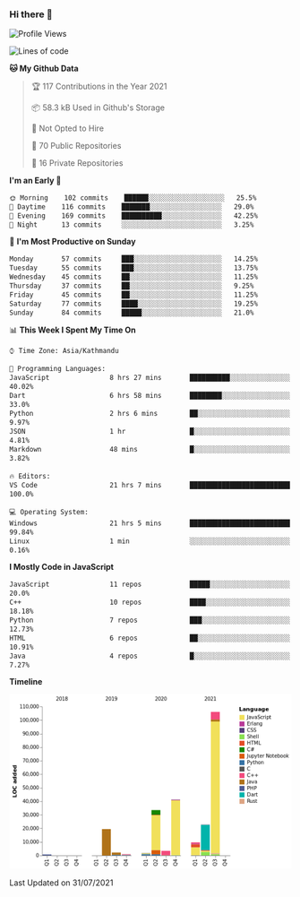### Hi there 👋


<!--START_SECTION:waka-->
![Profile Views](http://img.shields.io/badge/Profile%20Views-4-blue)

![Lines of code](https://img.shields.io/badge/From%20Hello%20World%20I%27ve%20Written-242995%20lines%20of%20code-blue)

**🐱 My Github Data** 

> 🏆 117 Contributions in the Year 2021
 > 
> 📦 58.3 kB Used in Github's Storage 
 > 
> 🚫 Not Opted to Hire
 > 
> 📜 70 Public Repositories 
 > 
> 🔑 16 Private Repositories  
 > 
**I'm an Early 🐤** 

```text
🌞 Morning    102 commits    ██████░░░░░░░░░░░░░░░░░░░   25.5% 
🌆 Daytime    116 commits    ███████░░░░░░░░░░░░░░░░░░   29.0% 
🌃 Evening    169 commits    ██████████░░░░░░░░░░░░░░░   42.25% 
🌙 Night      13 commits     ░░░░░░░░░░░░░░░░░░░░░░░░░   3.25%

```
📅 **I'm Most Productive on Sunday** 

```text
Monday       57 commits     ███░░░░░░░░░░░░░░░░░░░░░░   14.25% 
Tuesday      55 commits     ███░░░░░░░░░░░░░░░░░░░░░░   13.75% 
Wednesday    45 commits     ██░░░░░░░░░░░░░░░░░░░░░░░   11.25% 
Thursday     37 commits     ██░░░░░░░░░░░░░░░░░░░░░░░   9.25% 
Friday       45 commits     ██░░░░░░░░░░░░░░░░░░░░░░░   11.25% 
Saturday     77 commits     ████░░░░░░░░░░░░░░░░░░░░░   19.25% 
Sunday       84 commits     █████░░░░░░░░░░░░░░░░░░░░   21.0%

```


📊 **This Week I Spent My Time On** 

```text
⌚︎ Time Zone: Asia/Kathmandu

💬 Programming Languages: 
JavaScript               8 hrs 27 mins       ██████████░░░░░░░░░░░░░░░   40.02% 
Dart                     6 hrs 58 mins       ████████░░░░░░░░░░░░░░░░░   33.0% 
Python                   2 hrs 6 mins        ██░░░░░░░░░░░░░░░░░░░░░░░   9.97% 
JSON                     1 hr                █░░░░░░░░░░░░░░░░░░░░░░░░   4.81% 
Markdown                 48 mins             █░░░░░░░░░░░░░░░░░░░░░░░░   3.82%

🔥 Editors: 
VS Code                  21 hrs 7 mins       █████████████████████████   100.0%

💻 Operating System: 
Windows                  21 hrs 5 mins       █████████████████████████   99.84% 
Linux                    1 min               ░░░░░░░░░░░░░░░░░░░░░░░░░   0.16%

```

**I Mostly Code in JavaScript** 

```text
JavaScript               11 repos            █████░░░░░░░░░░░░░░░░░░░░   20.0% 
C++                      10 repos            ████░░░░░░░░░░░░░░░░░░░░░   18.18% 
Python                   7 repos             ███░░░░░░░░░░░░░░░░░░░░░░   12.73% 
HTML                     6 repos             ██░░░░░░░░░░░░░░░░░░░░░░░   10.91% 
Java                     4 repos             █░░░░░░░░░░░░░░░░░░░░░░░░   7.27%

```


**Timeline**

![Chart not found](https://raw.githubusercontent.com/voidash/voidash/main/charts/bar_graph.png) 


 Last Updated on 31/07/2021
<!--END_SECTION:waka-->


<!--
**voidash/voidash** is a ✨ _special_ ✨ repository because its `README.md` (this file) appears on your GitHub profile.

Here are some ideas to get you started:

- 🔭 I’m currently working on ...
- 🌱 I’m currently learning ...
- 👯 I’m looking to collaborate on ...
- 🤔 I’m looking for help with ...
- 💬 Ask me about ...
- 📫 How to reach me: ...
- 😄 Pronouns: ...
- ⚡ Fun fact: ...
-->
